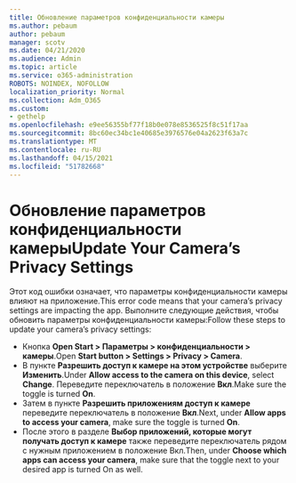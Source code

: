 ```yaml
---
title: Обновление параметров конфиденциальности камеры
ms.author: pebaum
author: pebaum
manager: scotv
ms.date: 04/21/2020
ms.audience: Admin
ms.topic: article
ms.service: o365-administration
ROBOTS: NOINDEX, NOFOLLOW
localization_priority: Normal
ms.collection: Adm_O365
ms.custom:
- gethelp
ms.openlocfilehash: e9ee56355bf77f18b0e078e8536525f8c51f17aa
ms.sourcegitcommit: 8bc60ec34bc1e40685e3976576e04a2623f63a7c
ms.translationtype: MT
ms.contentlocale: ru-RU
ms.lasthandoff: 04/15/2021
ms.locfileid: "51782668"
---
```

# <a name="update-your-cameras-privacy-settings"></a><span data-ttu-id="d2bcc-102">Обновление параметров конфиденциальности камеры</span><span class="sxs-lookup"><span data-stu-id="d2bcc-102">Update Your Camera’s Privacy Settings</span></span>

<span data-ttu-id="d2bcc-103">Этот код ошибки означает, что параметры конфиденциальности камеры влияют на приложение.</span><span class="sxs-lookup"><span data-stu-id="d2bcc-103">This error code means that your camera’s privacy settings are impacting the app.</span></span> <span data-ttu-id="d2bcc-104">Выполните следующие действия, чтобы обновить параметры конфиденциальности камеры:</span><span class="sxs-lookup"><span data-stu-id="d2bcc-104">Follow these steps to update your camera’s privacy settings:</span></span>

- <span data-ttu-id="d2bcc-105">Кнопка **Open Start > Параметры > конфиденциальности > камеры**.</span><span class="sxs-lookup"><span data-stu-id="d2bcc-105">Open **Start button > Settings > Privacy > Camera**.</span></span>
- <span data-ttu-id="d2bcc-106">В пункте **Разрешить доступ к камере на этом устройстве** выберите **Изменить**.</span><span class="sxs-lookup"><span data-stu-id="d2bcc-106">Under **Allow access to the camera on this device**, select **Change**.</span></span> <span data-ttu-id="d2bcc-107">Переведите переключатель в положение **Вкл**.</span><span class="sxs-lookup"><span data-stu-id="d2bcc-107">Make sure the toggle is turned **On**.</span></span>
- <span data-ttu-id="d2bcc-108">Затем в пункте **Разрешить приложениям доступ к камере** переведите переключатель в положение **Вкл**.</span><span class="sxs-lookup"><span data-stu-id="d2bcc-108">Next, under **Allow apps to access your camera**, make sure the toggle is turned **On**.</span></span>
- <span data-ttu-id="d2bcc-109">После этого в разделе **Выбор приложений, которые могут получать доступ к камере** также переведите переключатель рядом с нужным приложением в положение Вкл.</span><span class="sxs-lookup"><span data-stu-id="d2bcc-109">Then, under **Choose which apps can access your camera**, make sure that the toggle next to your desired app is turned On as well.</span></span>
